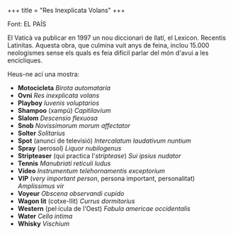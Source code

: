 +++
title = "Res Inexplicata Volans"
+++

Font: EL PAÍS

El Vaticà va publicar en 1997 un nou diccionari de llatí, el Lexicon. Recentis Latinitas. Aquesta obra, que culmina vuit anys de feina, inclou 15.000 neologismes sense els quals es feia difícil parlar del món d'avui a les encícliques.

Heus-ne ací una mostra:

-   **Motocicleta** *Birota automataria*
-   **Ovni** *Res inexplicata volans*
-   **Playboy** *Iuvenis voluptarios*
-   **Shampoo** (xampú) *Capitilavium*
-   **Slalom** *Descensio flexuosa*
-   **Snob** *Novissimorum morum affectator*
-   **Solter** *Solitarius*
-   **Spot** (anunci de televisió) *Intercalatum laudativum nuntium*
-   **Spray** (aerosol) *Liquor nubilogenus*
-   **Stripteaser** (qui practica l'*striptease*) *Sui ipsius nudator*
-   **Tennis** *Manubriati reticuli ludus*
-   **Vídeo** *Instrumentum telehornamentis exceptorium*
-   **VIP** (*very important person*, persona important, personalitat) *Amplissimus vir*
-   **Voyeur** *Obscena observandi cupido*
-   **Wagon lit** (cotxe-llit) *Currus dormitorius*
-   **Western** (pel·ícula de l'Oest) *Fabula americae occidentalis*
-   **Water** *Cella intima*
-   **Whisky** *Vischium*

